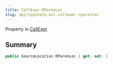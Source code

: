 ```yaml
---
title: CallExpr.RParenLoc
slug: api/cppsharp.ast.callexpr.rparenloc
---
```

Property in [CallExpr](/api/cppsharp/ast/callexpr)

## Summary



```csharp
public SourceLocation RParenLoc { get; set; }
```

